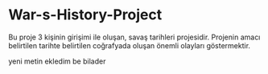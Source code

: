 # War-s-History-Project

Bu proje 3 kişinin girişimi ile oluşan, savaş tarihleri projesidir. Projenin amacı belirtilen tarihte belirtilen coğrafyada oluşan önemli olayları göstermektir.

yeni metin ekledim be bilader